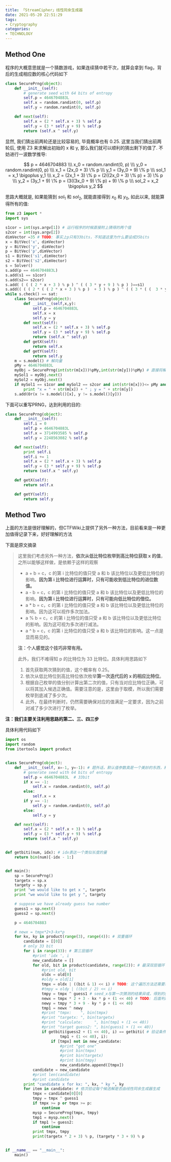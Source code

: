 ```yaml
---
title: 「StreamCipher」线性同余生成器
date: 2021-05-20 22:51:29
tags:
- Cryptography
categories:
- TECHNOLOGY
---
```



<!-- more -->

## Method One

程序的大概意思就是一个猜数游戏，如果连续猜中若干次，就算会拿到 flag，背后的生成相应数的核心代码如下

```python
class SecurePrng(object):
    def __init__(self):
        # generate seed with 64 bits of entropy
        self.p = 4646704883L
        self.x = random.randint(0, self.p)
        self.y = random.randint(0, self.p)

    def next(self):
        self.x = (2 * self.x + 3) % self.p
        self.y = (3 * self.y + 9) % self.p
        return (self.x ^ self.y)
```

显然, 我们猜出前两轮还是比较容易的, 毕竟概率也有 0.25. 这里当我们猜出前两轮后, 使用 Z3 来求解出初始的 x 和 y, 那么我们就可以顺利的猜出剩下的值了. 不妨进行一波数学推导: 

$$
p = 4646704883 \\\
x_0 = random.randint(0, p) \\\
y_0 = random.randint(0, p) \\\
x_1 = (2x_0 + 3) \% p \\\
y_1 = (3y_0 + 9) \% p \\\
sol_1 = x_1 \bigoplus y_1 \\\
x_2 = (2x_1 + 3) \% p = (2((2x_0 + 3) \% p) + 3) \% p \\\
y_2 = (3y_1 + 9) \% p = (3((3x_0 + 9) \% p) + 9) \% p \\\
sol_2 = x_2 \bigoplus y_2
$$

思路大概就是, 如果能猜到 $sol_1$ 和 $sol_2$, 就能直接得到 $x_0$ 和 $y_0$, 如此以来, 就能算得所有的值:

```python
from z3 import *
import sys

s1cor = int(sys.argv[1]) # 运行程序的时候直接附上猜得的两个值
s2cor = int(sys.argv[2])
dimVector =35 # TODO: 事实上p只有33bits，不知道这里为什么要设成35bits
x = BitVec('x', dimVector)
y = BitVec('y', dimVector)
p = BitVec('p',dimVector)
s1 = BitVec('s1',dimVector)
s2 = BitVec('s2',dimVector)
s = Solver()
s.add(p == 4646704883L)
s.add(s1 == s1cor)
s.add(s2== s2cor)
s.add( ( ( ( 2 * x + 3 ) % p ) ^ ( ( 3 * y + 9 ) % p ) )==s1)
s.add(( ( ( 2 * ( ( 2 * x + 3 ) % p )  + 3 ) % p ) ^ ( ( 3 * ( (  3 * y + 9 ) % p) + 9 ) % p ) )==s2)
while s.check() == sat:
    class SecurePrng(object):
        def __init__(self,x,y):
            self.p = 4646704883L
            self.x = x
            self.y = y
        def next(self):
            self.x = (2 * self.x + 3) % self.p
            self.y = (3 * self.y + 9) % self.p
            return (self.x ^ self.y)    
        def getX(self):
            return self.x
        def getY(self):
            return self.y
    m = s.model() # 解向量
    pMy = 4646704883L
    myObj = SecurePrng(int(str(m[x]))%pMy,int(str(m[y]))%pMy) # 直接将解传进去，得到下一个结果。事实上这一步是验证解，因为可能有多组解
    mySol1 = myObj.next()
    mySol2 = myObj.next()
    if mySol1 == s1cor and mySol2 == s2cor and int(str(m[x]))<= pMy and int(str(m[y])) <= pMy :
        print "x = " + str(m[x]) + " ; y = " + str(m[y]) 
    s.add(Or(x != s.model()[x], y != s.model()[y]))
```

下面可以重写PRNG，达到利用的目的:

```python
class SecurePrng(object):
    def __init__(self):
        self.i = 0
        self.p = 4646704883L
        self.x = 3714993585 % self.p
        self.y = 2248563082 % self.p

    def next(self):
        print self.i
        self.i += 1
        self.x = (2 * self.x + 3) % self.p
        self.y = (3 * self.y + 9) % self.p
        return (self.x ^ self.y)

    def getX(self):
        return self.x

    def getY(self):
        return self.y
```

## Method Two

上面的方法是很好理解的，但CTFWiki上提供了另外一种方法，目前看来是一种更加值得记录下来，好好理解的方法

下面是原文摘录

> 这里我们考虑另外一种方法，**依次从低比特位枚举到高比特位获取 x 的值**，之所以能够这样做，是依赖于这样的观察
> 
> - a + b = c，c 的第 i 比特位的值只受 a 和 b 该比特位以及更低比特位的影响。**因为第 i 比特位进行运算时，只有可能收到低比特位的进位数值。**
> - a - b = c，c 的第 i 比特位的值只受 a 和 b 该比特位以及更低比特位的影响。**因为第 i 比特位进行运算时，只有可能向低比特位的借位。**
> - a * b = c，c 的第 i 比特位的值只受 a 和 b 该比特位以及更低比特位的影响。因为这可以视作多次加法。
> - a % b = c，c 的第 i 比特位的值只受 a 和 b 该比特位以及更低比特位的影响。因为这可视为多次进行减法。
> - a ^ b = c，c 的第 i 比特位的值只受 a 和 b 该比特位的影响。这一点是显而易见的。
> 
> **注：个人感觉这个技巧非常有用。**
> 
> 此外，我们不难得知 p 的比特位为 33 比特位。具体利用思路如下
> 
> 1. 首先获取两次猜到的值，这个概率有 0.25。
> 2. 依次从低比特位到高比特位依次枚举**第一次迭代后的 x 的相应比特位**。
> 3. 根据自己枚举的值分别计算出第二次的值，只有当对应比特位正确，可以将其加入候选正确值。需要注意的是，这里由于取模，所以我们需要枚举到底减了多少次。
> 4. 此外，在最终判断时，仍然需要确保对应的值满足一定要求，因为之前对减了多少次进行了枚举。

**注：我们主要关注利用思路的第二、三、四三步**

具体利用代码如下

```python
import os
import random
from itertools import product


class SecurePrng(object):
    def __init__(self, x=-1, y=-1): # 题外话，默认值参数真是一个美妙的东西，利用好了可以用来做cache、condition啥的
        # generate seed with 64 bits of entropy
        self.p = 4646704883L  # 33bit
        if x == -1:
            self.x = random.randint(0, self.p)
        else:
            self.x = x
        if y == -1:
            self.y = random.randint(0, self.p)
        else:
            self.y = y

    def next(self):
        self.x = (2 * self.x + 3) % self.p
        self.y = (3 * self.y + 9) % self.p
        return (self.x ^ self.y)


def getbiti(num, idx): # idx表达一个类似长度的量
    return bin(num)[-idx - 1:]


def main():
    sp = SecurePrng()
    targetx = sp.x
    targety = sp.y
    print "we would like to get x ", targetx
    print "we would like to get y ", targety

    # suppose we have already guess two number
    guess1 = sp.next()
    guess2 = sp.next()

    p = 4646704883

    # newx = tmpx*2+3-kx*p
    for kx, ky in product(range(3), range(4)): # 双重循环
        candidate = [[0]]
        # only 33 bit
        for i in range(33): # 第三层循环
            #print 'idx ', i
            new_candidate = []
            for old, bit in product(candidate, range(2)): # 最深双层循环
                #print old, bit
                oldx = old[0]
                #oldy = old[1]
                tmpx = oldx | ((bit & 1) << i) # TODO: 这个遍历方法还需要理解...
                #tmpy = oldy | ((bit / 2) << i)
                tmpy = tmpx ^ guess1 # seed_x与第一次猜测的结果异或，得到的就是seed_y
                newx = tmpx * 2 + 3 - kx * p + (1 << 40) # TODO: 后面判断的时候也加上了这个条件，这不等价于啥也没干？暂时不太懂
                newy = tmpy * 3 + 9 - ky * p + (1 << 40)
                tmp1 = newx ^ newy
                #print "tmpx:    ", bin(tmpx)
                #print "targetx: ", bin(targetx)
                #print "calculate:     ", bin(tmp1 + (1 << 40))
                #print "target guess2: ", bin(guess1 + (1 << 40))
                if getbiti(guess2 + (1 << 40), i) == getbiti( # 验证条件，并加入候选解
                        tmp1 + (1 << 40), i):
                    if [tmpx] not in new_candidate:
                        #print "got one"
                        #print bin(tmpx)
                        #print bin(targetx)
                        #print bin(tmpy)
                        new_candidate.append([tmpx])
            candidate = new_candidate
            #print len(candidate)
            #print candidate
        print "candidate x for kx: ", kx, " ky ", ky
        for item in candidate: # 依次验证每个候选解是否由线性同余生成器生成
            tmpx = candidate[0][0]
            tmpy = tmpx ^ guess1
            if tmpx >= p or tmpx >= p:
                continue
            mysp = SecurePrng(tmpx, tmpy)
            tmp1 = mysp.next()
            if tmp1 != guess2:
                continue
            print tmpx, tmpy
            print(targetx * 2 + 3) % p, (targety * 3 + 9) % p


if __name__ == "__main__":
    main()
```
